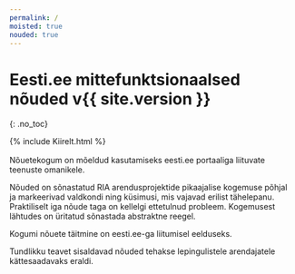 ```yaml
---
permalink: /
moisted: true
nouded: true
---
```


# Eesti.ee mittefunktsionaalsed nõuded v{{ site.version }}
{: .no_toc}

<div style='margin-bottom: 1rem;'>
  {% include Kiirelt.html %}
</div>

Nõuetekogum on mõeldud kasutamiseks eesti.ee portaaliga liituvate teenuste omanikele.

Nõuded on sõnastatud RIA arendusprojektide pikaajalise kogemuse põhjal ja markeerivad valdkondi ning küsimusi, mis vajavad erilist tähelepanu. Praktiliselt iga nõude taga on kellelgi ettetulnud probleem. Kogemusest lähtudes on üritatud sõnastada abstraktne reegel.

Kogumi nõuete täitmine on eesti.ee-ga liitumisel eelduseks.

Tundlikku teavet sisaldavad nõuded tehakse lepingulistele arendajatele kättesaadavaks eraldi.

